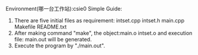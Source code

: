 Environment(哪一台工作站):csie0
Simple Guide:
1. There are five initial files as requirement:
  intset.cpp intset.h main.cpp Makefile README.txt   
2. After making command "make", the object:main.o intset.o
   and execution file: main.out will be generated.
3. Execute the program by "./main.out".